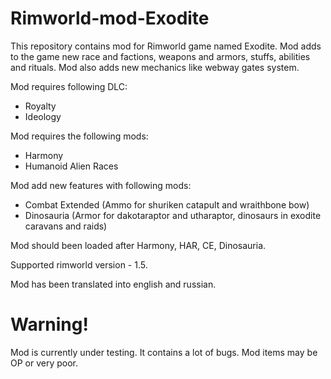 # Rimworld-mod-Exodite
This repository contains mod for Rimworld game named Exodite. 
Mod adds to the game new race and factions, weapons and armors, stuffs, abilities and rituals. Mod also adds new mechanics like webway gates system.

Mod requires following DLC:
 - Royalty
 - Ideology

Mod requires the following mods:
 - Harmony
 - Humanoid Alien Races

Mod add new features with following mods:
 - Combat Extended (Ammo for shuriken catapult and wraithbone bow)
 - Dinosauria (Armor for dakotaraptor and utharaptor, dinosaurs in exodite caravans and raids)

Mod should been loaded after Harmony, HAR, CE, Dinosauria.

Supported rimworld version - 1.5.

Mod has been translated into english and russian.

# Warning!
Mod is currently under testing. It contains a lot of bugs.
Mod items may be OP or very poor.
